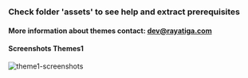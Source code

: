 ### Check folder 'assets' to see help and extract prerequisites
#### More information about themes contact: dev@rayatiga.com

#### Screenshots Themes1
![theme1-screenshots](https://raw.githubusercontent.com/bydzen/ubuntu-gnome-themes/main/theme1/img/screenshots-theme-1.png)
